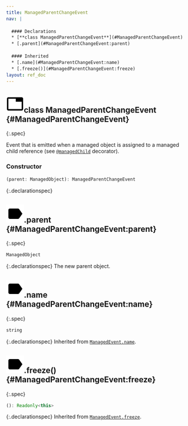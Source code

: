 ```yaml
---
title: ManagedParentChangeEvent
nav: |

  #### Declarations
  * [**class ManagedParentChangeEvent**](#ManagedParentChangeEvent)
  * [.parent](#ManagedParentChangeEvent:parent)

  #### Inherited
  * [.name](#ManagedParentChangeEvent:name)
  * [.freeze()](#ManagedParentChangeEvent:freeze)
layout: ref_doc
---
```


## ![](/assets/icons/spec-class.svg)class ManagedParentChangeEvent {#ManagedParentChangeEvent}
{:.spec}

Event that is emitted when a managed object is assigned to a managed child reference (see [`@managedChild`](./managedChild) decorator).

### Constructor
```typescript
(parent: ManagedObject): ManagedParentChangeEvent
```
{:.declarationspec}



## ![](/assets/icons/spec-property.svg).parent {#ManagedParentChangeEvent:parent}
{:.spec}

```typescript
ManagedObject
```
{:.declarationspec}
The new parent object.



## ![](/assets/icons/spec-property.svg).name {#ManagedParentChangeEvent:name}
{:.spec}

```typescript
string
```
{:.declarationspec}
Inherited from [`ManagedEvent.name`](./ManagedEvent#ManagedEvent:name).



## ![](/assets/icons/spec-method.svg).freeze() {#ManagedParentChangeEvent:freeze}
{:.spec}

```typescript
(): Readonly<this>
```
{:.declarationspec}
Inherited from [`ManagedEvent.freeze`](./ManagedEvent#ManagedEvent:freeze).

